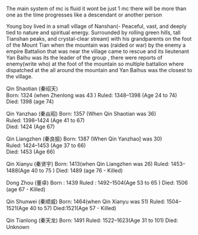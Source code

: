 The main system of mc is fluid it wont be just 1 mc there will be more than one as the time progresses like a descendant or another person 



Young boy lived in a small village of Nanshan(- Peaceful, vast, and deeply tied to nature and spiritual energy. Surrounded by rolling green hills, tall Tianshan peaks, and crystal-clear stream) with his grandparents on the foot of the Mount Tian when the mountain was (raided or war) by the enemy a empire Battalion that was near the village came to rescue and its lieutenant Yan Baihu was its the leader of the group , there were reports of enemy(write who) at the foot of the mountain so multiple battalion where dispatched at the all around the mountain and Yan Baihus was the closest to the village.



Qin Shaotian (秦绍天)  
Born: 1324 (when Zhenlong was 43 )
Ruled: 1348–1398 (Age 24 to 74)  
Died: 1398 (age 74)

Qin Yanzhao (秦焱昭)
Born: 1357 (When Qin Shaotian was 36)  
Ruled: 1398–1424 (Age 41 to 67)  
Died: 1424 (Age 67)

Qin Liangzhen (秦良振)
Born: 1387 (When Qin Yanzhao] was 30)  
Ruled: 1424–1453 (Age 37 to 66)  
Died: 1453  (Age 66)

Qin Xianyu (秦贤宇)
Born: 1413(when Qin Liangzhen was 26)
Ruled: 1453–1488(Age 40 to 75 )
Died: 1489 (age 76 - Killed)

Dong Zhou (董卓)
Born : 1439
Ruled : 1492–1504(Age 53 to 65 )
Died: 1506 (age 67 - Killed)

Qin Shunwei (秦顺威)
Born: 1464(when Qin Xianyu  was 51)
Ruled: 1504–1521(Age 40 to 57)
Died:1521(Age 57 - Killed)

Qin Tianlong (秦天龙)
Born: 1491
Ruled: 1522–1623(Age 31 to 101)
Died: Unknown